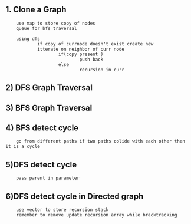 ## 1. Clone a Graph
        use map to store copy of nodes
        queue for bfs traversal

        using dfs
                if copy of currnode doesn't exist create new
                itterate on neighbor of curr node
                        if(copy present )
                                push back
                        else
                                recursion in curr

## 2) DFS Graph Traversal

## 3) BFS Graph Traversal

## 4) BFS detect cycle
        go from different paths if two paths colide with each other then it is a cycle

## 5)DFS detect cycle
        pass parent in parameter

## 6)DFS detect cycle in Directed graph
        use vector to store recursion stack
        remember to remove update recursion array while bracktracking


